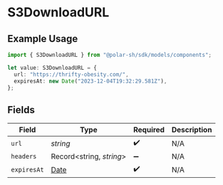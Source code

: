 # S3DownloadURL

## Example Usage

```typescript
import { S3DownloadURL } from "@polar-sh/sdk/models/components";

let value: S3DownloadURL = {
  url: "https://thrifty-obesity.com/",
  expiresAt: new Date("2023-12-04T19:32:29.581Z"),
};
```

## Fields

| Field                                                                                         | Type                                                                                          | Required                                                                                      | Description                                                                                   |
| --------------------------------------------------------------------------------------------- | --------------------------------------------------------------------------------------------- | --------------------------------------------------------------------------------------------- | --------------------------------------------------------------------------------------------- |
| `url`                                                                                         | *string*                                                                                      | :heavy_check_mark:                                                                            | N/A                                                                                           |
| `headers`                                                                                     | Record<string, *string*>                                                                      | :heavy_minus_sign:                                                                            | N/A                                                                                           |
| `expiresAt`                                                                                   | [Date](https://developer.mozilla.org/en-US/docs/Web/JavaScript/Reference/Global_Objects/Date) | :heavy_check_mark:                                                                            | N/A                                                                                           |